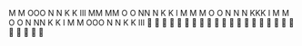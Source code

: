 M   M   OOO  N   N  K   K  III
MM MM  O   O NN  N  K  K    I 
M M M  O   O N N N  KKK     I 
M   M  O   O N  NN  K  K    I 
M   M   OOO  N   N  K   K  III
:monkey:
:monkey:
:monkey:
:monkey:
:monkey:
:monkey:
:monkey:
:monkey:
:monkey:
:monkey:
:monkey:
:monkey:
:monkey:
:monkey:
:monkey:
:monkey:
:monkey:
:monkey:
:monkey:
:monkey:
:monkey:
:monkey:
:monkey:
:monkey:
:monkey:
